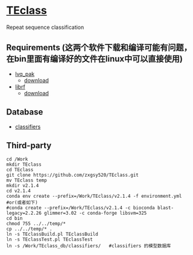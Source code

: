 # [TEclass](https://www.compgen.uni-muenster.de/tools/teclass/index.hbi?)
Repeat sequence classification

## Requirements (这两个软件下载和编译可能有问题，在bin里面有编译好的文件在linux中可以直接使用)
* [lvq_pak](http://www.cis.hut.fi/research/som-research/nnrc-programs.shtml)
  * [download](http://www.cis.hut.fi/research/lvq_pak/lvq_pak-3.1.tar)
* [librf](http://mtv.ece.ucsb.edu/benlee/librf.html)
  * [download](https://github.com/tearshark/librf/archive/refs/tags/2.9.10.tar.gz)

## Database
* [classifiers](https://www.compgen.uni-muenster.de/tools/teclass/download/classifiers.tar.gz)
  
Third-party
-----------
```
cd /Work
mkdir TEclass
cd TEclass
git clone https://github.com/zxgsy520/TEclass.git
mv TEclass temp
mkdir v2.1.4
cd v2.1.4
conda env create --prefix=/Work/TEclass/v2.1.4 -f environment.yml
#or(或者如下)
#conda create --prefix=/Work/TEclass/v2.1.4 -c bioconda blast-legacy=2.2.26 glimmer=3.02 -c conda-forge libsvm=325
cd bin
chmod 755 ../../temp/*
cp ../../temp/* .
ln -s TEclassBuild.pl TEclassBuild
ln -s TEclassTest.pl TEclassTest
ln -s /Work/TEclass_db/classifiers/   #classifiers 的模型数据库
```
